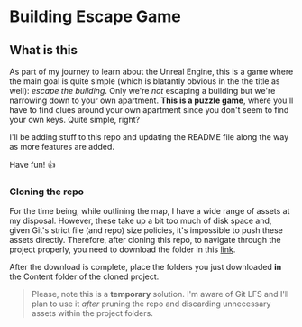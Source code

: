 # Building Escape Game

## What is this
As part of my journey to learn about the Unreal Engine, this is a game where the main goal is quite simple (which is blatantly obvious in the the title as well): *escape the building*. Only we're *not* escaping a building but we're narrowing down to your own apartment. 
**This is a puzzle game**, where you'll have to find clues around your own apartment since you don't seem to find your own keys. Quite simple, right?

I'll be adding stuff to this repo and updating the README file along the way as more features are added.

Have fun! :+1:



### Cloning the repo

For the time being, while outlining the map, I have a wide range of assets at my disposal. However, these take up a bit too much of disk space and, given Git's strict file (and repo) size policies, it's impossible to push these assets directly. Therefore, after cloning this repo, to navigate through the project properly, you need to download the folder in this [link](https://www.dropbox.com/sh/umjihmz8s2thev7/AACJpQ5lUh9Cv6NYqTLbmoyha?dl=0).

After the download is complete, place the folders you just downloaded **in** the Content folder of the cloned project.

> Please, note this is a **temporary** solution. I'm aware of Git LFS and I'll plan to use it *after* pruning the repo and discarding unnecessary assets within the project folders. 

